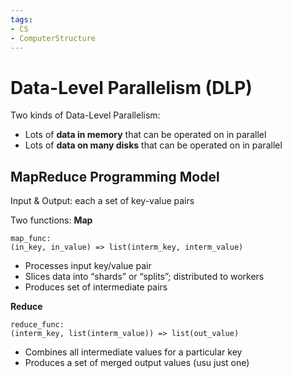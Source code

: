 ```yaml
---
tags:
- CS
- ComputerStructure
---
```

Data-Level Parallelism (DLP)
===
Two kinds of Data-Level Parallelism:
- Lots of **data in memory** that can be operated on in parallel
- Lots of **data on many disks** that can be operated on in parallel

## MapReduce Programming Model
Input & Output: each a set of key-value pairs

Two functions:
**Map**
```
map_func:
(in_key, in_value) => list(interm_key, interm_value)
```
- Processes input key/value pair
- Slices data into “shards” or “splits”; distributed to workers
- Produces set of intermediate pairs

**Reduce**
```
reduce_func:
(interm_key, list(interm_value)) => list(out_value)
```
- Combines all intermediate values for a particular key
- Produces a set of merged output values (usu just one)
